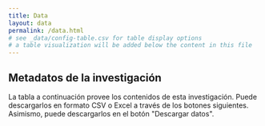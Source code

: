 ```yaml
---
title: Data
layout: data
permalink: /data.html
# see _data/config-table.csv for table display options
# a table visualization will be added below the content in this file
---
```


## Metadatos de la investigación

La tabla a continuación provee los contenidos de esta investigación. Puede descargarlos en formato CSV o Excel a través de los botones siguientes. Asimismo, puede descargarlos en el botón "Descargar datos".
